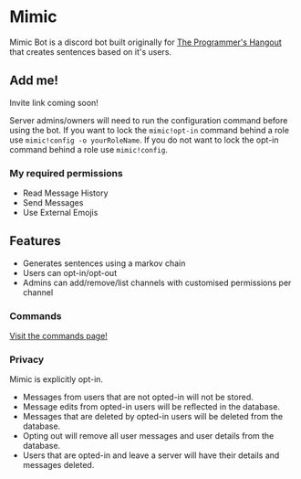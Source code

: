 # Mimic

Mimic Bot is a discord bot built originally for [The Programmer's Hangout](https://theprogrammershangout.com/) that creates sentences based on it's users.

## Add me!

Invite link coming soon!

Server admins/owners will need to run the configuration command before using the bot. If you want to lock the `mimic!opt-in` command behind a role use `mimic!config -o yourRoleName`. If you do not want to lock the opt-in command behind a role use `mimic!config`.

### My required permissions

* Read Message History
* Send Messages
* Use External Emojis

## Features

* Generates sentences using a markov chain 
* Users can opt-in/opt-out
* Admins can add/remove/list channels with customised permissions per channel

### Commands

[Visit the commands page!](COMMANDS.md)

### Privacy

Mimic is explicitly opt-in. 
* Messages from users that are not opted-in will not be stored.
* Message edits from opted-in users will be reflected in the database.
* Messages that are deleted by opted-in users will be deleted from the database.
* Opting out will remove all user messages and user details from the database.
* Users that are opted-in and leave a server will have their details and messages deleted.